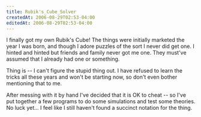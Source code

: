 ```yaml
---
title: Rubik's_Cube_Solver
createdAt: 2006-08-29T02:53-04:00
editedAt: 2006-08-29T02:53-04:00
---
```


I finally got my own Rubik's Cube! The things were initially marketed the year I was born, and though I adore puzzles of the sort I never did get one. I hinted and hinted but friends and family never got me one. They must've assumed that I already had one or something.

Thing is -- I can't figure the stupid thing out. I have refused to learn the tricks all these years and won't be starting now, so don't even bother mentioning that to me.

After messing with it by hand I've decided that it is OK to cheat -- so I've put together a few programs to do some simulations and test some theories. No luck yet... I feel like I still haven't found a succinct notation for the thing.

